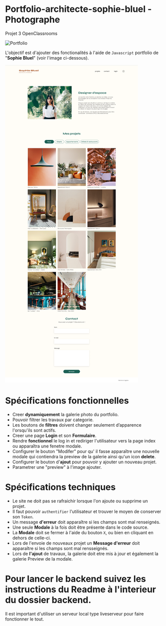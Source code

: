 # Portfolio-architecte-sophie-bluel - Photographe
Projet 3 OpenClassrooms

![Portfolio](https://img.shields.io/badge/Portfolio-Sophie%20Bluel-blue)

L'objectif est d'ajouter des fonctionalités à l'aide de `Javascript` portfolio de "__Sophie Bluel__" (voir l'image ci-dessous).

![sophie-preview](FrontEnd/assets/sophie_preview.png)
  
# Spécifications fonctionnelles
* Creer __dynamiquement__ la galerie photo du portfolio.
* Pouvoir filtrer les travaux par categorie.
* Les boutons de __filtres__ doivent changer seulement d’apparence l'orsqu'ils sont actifs.
* Creer une page __Login__ et son __Formulaire__.
* Rendre __fonctionnel__ le log in et rediriger l'utilisateur vers la page index ou apparaîtra une fenetre modale.
* Configurer le bouton "Modifer" pour qu' il fasse apparaître une nouvelle modale qui contiendra la preview de la galerie ainsi qu'un icon __delete__.
* Configurer le bouton d'__ajout__ pour pouvoir y ajouter un nouveau projet.
* Parametrer une "preview" à l'image ajouter.

# Spécifications techniques
* Le site ne doit pas se rafraichir lorsque l'on ajoute ou supprime un projet.
* Il faut pouvoir `authentifier` l'utilisateur et trouver le moyen de conserver son `Token`.
* Un message __d'erreur__ doit apparaître si les champs sont mal renseignés.
* Une seule __Modale__ à la fois doit être présente dans le code source.
* La __Modale__ doit se fermer à l'aide du bouton `X`, ou bien en cliquant en dehors de celle-ci.
* Lors de l'envoie de nouveaux projet un __Message d'erreur__ doit apparaître si les champs sont mal rensseignés.
* Lors de __l'ajout__ de travaux, la galerie doit etre mis à jour et également la galerie Preview de la modale.

# Pour lancer le backend suivez les instructions du Readme à l'interieur du dossier backend.
Il est important d'utiliser un serveur local type liveserveur pour faire fonctionner le tout.



